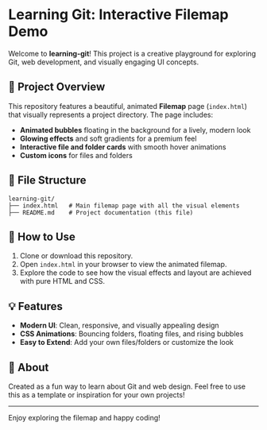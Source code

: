 # Learning Git: Interactive Filemap Demo

Welcome to **learning-git**! This project is a creative playground for exploring Git, web development, and visually engaging UI concepts.

## 🌟 Project Overview

This repository features a beautiful, animated **Filemap** page (`index.html`) that visually represents a project directory. The page includes:

- **Animated bubbles** floating in the background for a lively, modern look
- **Glowing effects** and soft gradients for a premium feel
- **Interactive file and folder cards** with smooth hover animations
- **Custom icons** for files and folders

## 📂 File Structure

```
learning-git/
├── index.html   # Main filemap page with all the visual elements
├── README.md    # Project documentation (this file)
```

## 🚀 How to Use

1. Clone or download this repository.
2. Open `index.html` in your browser to view the animated filemap.
3. Explore the code to see how the visual effects and layout are achieved with pure HTML and CSS.

## 💡 Features

- **Modern UI**: Clean, responsive, and visually appealing design
- **CSS Animations**: Bouncing folders, floating files, and rising bubbles
- **Easy to Extend**: Add your own files/folders or customize the look

## 👋 About

Created as a fun way to learn about Git and web design. Feel free to use this as a template or inspiration for your own projects!

---

Enjoy exploring the filemap and happy coding!